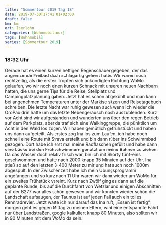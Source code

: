 ```yaml
---
title: "Sommertour 2019 Tag 18"
date: 2019-07-30T17:41:01+02:00
draft: false
km: km
ort: Iserlohn
categories: [Wohnmobiltour]
tags: [Wohnmobil]
series: [Sommertour 2019]
---
```


### 18:32 Uhr

Gerade hat es einen kurzen heftigen Regenschauer gegeben, der das angrenzende Freibad doch schlagartig geleert hatte. Wir waren noch rechtzeitig, als die ersten Tropfen sich ankündigten Richtung WoMo gelaufen, wo wir noch einen kurzen Schnack mit unseren neuen Nachbarn hatten, die uns gerne Tips für die Reise, Stellplatz und Campingplatzplanung gaben. Jetzt hat es schön abgekühlt und man kann bei angenehmen Temperaturen unter der Markise sitzen und Reisetagebuch schreiben.
Die letzte Nacht war ruhig gewesen auch wenn ich wieder die OroPax drin hatte um das letzte Nebengeräusch noch auszublenden. Kurz vor Acht sind wir aufgestanden und wunderten uns über den regen Betrieb auf dem Parkplatz, aber da traf sich eine Walkinggruppe, die pünktlich um Acht in den Wald los zogen. Wir haben gemütlich gefrühstückt und haben uns dann aufgeteilt. Als erstes zog Ina los zum Laufen, ich habe noch schnell eine Route mit Strava erstellt und bin dann rüber ins Schwimmbad gezogen. Dort habe ich erst mal meine Radflaschen gefüllt und habe dann eine Lücke bei den Frühschwimmern genutzt um meine Bahnen zu ziehen. 
Da das Wasser doch relativ frisch war, bin ich mit Shorty fünf-eins geschwommen und hatte nach 2000 knapp 35 Minuten auf der Uhr. Ina stieß so auf den letzten 3-400 Meter zu mir und hat auch noch 1000m abgespult. In der Zwischenzeit habe ich mein Übungsprogramm angefangen und so kurz nach 11 Uhr waren wir dann wieder am WoMo für ein zweites Frühstück vereint. Kurz nach Zwölf ging es dann auf die geplante Runde, bis auf die Durchfahrt von Wetzlar und einigen Abschnitten auf der B277 war alles schön gewesen und wir konnten wieder schön die Landschaft aufsaugen, der Taunus ist auf jeden Fall auch ein tolles Rennradrevier.
Jetzt warte ich nur darauf das Ina ruft, „Essen ist fertig“, morgen geht es gegen Mittag zu meinen Eltern, wird eine entspannte Fahrt nur über Landstraßen, google kalkuliert knapp 80 Minuten, also sollten wir in 90 Minuten mit dem WoMo da sein.

